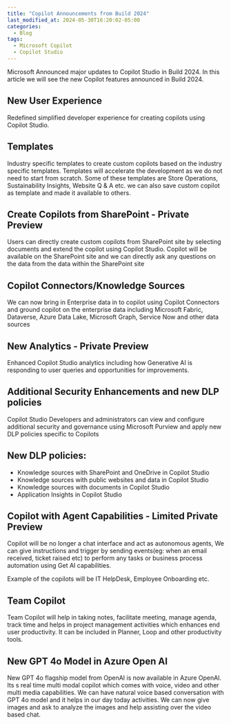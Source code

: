 ```yaml
---
title: "Copilot Announcements from Build 2024"
last_modified_at: 2024-05-30T16:20:02-05:00
categories:
  - Blog
tags:
  - Microsoft Copilot
  - Copilot Studio
---
```


Microsoft Announced major updates to Copilot Studio in Build 2024. In this article we will see the new Copilot features announced in Build 2024.

## New User Experience

Redefined simplified developer experience for creating copilots using Copilot Studio. 


## Templates


Industry specific templates to create custom copilots based on the industry specific templates. Templates will accelerate the development as we do not need to start from scratch. Some of these templates are Store Operations, Sustainability Insights, Website Q & A etc. we can also save custom copilot as template and made it available to others.


## Create Copilots from SharePoint - Private Preview


Users can directly create custom copilots from SharePoint site by selecting documents and extend the copilot using Copilot Studio. Copilot will be available on the SharePoint site and we can directly ask any questions on the data from the data within the SharePoint site


## Copilot Connectors/Knowledge Sources


We can now bring in Enterprise data in to copilot using Copilot Connectors and ground copilot on the enterprise data including Microsoft Fabric, Dataverse, Azure Data Lake, Microsoft Graph, Service Now and other data sources


## New Analytics - Private Preview


Enhanced Copilot Studio analytics including how Generative AI is responding to user queries and opportunities for improvements. 


## Additional Security Enhancements and new DLP policies


Copilot Studio Developers and administrators can view and configure additional security and governance using Microsoft Purview and apply new DLP policies specific to Copilots


## New DLP policies:

- Knowledge sources with SharePoint and OneDrive in Copilot Studio
- Knowledge sources with public websites and data in Copilot Studio
- Knowledge sources with documents in Copilot Studio
- Application Insights in Copilot Studio

## Copilot with Agent Capabilities - Limited Private Preview

Copilot will be no longer a chat interface and act as autonomous agents, We can give instructions and trigger by sending events(eg: when an email received, ticket raised etc) to perform any tasks or business process automation using Get AI capabilities.

Example of the copilots will be IT HelpDesk, Employee Onboarding etc.

## Team Copilot

Team Copilot will help in taking notes, facilitate meeting, manage agenda, track time and helps in project management activities which enhances end user productivity. It can be included in Planner, Loop and other productivity tools.

## New GPT 4o Model in Azure Open AI

New GPT 4o flagship model from OpenAI is now available in Azure OpenAI. Its s real time multi modal copilot which comes with voice, video and other multi media capabilities. We can have natural voice based conversation with GPT 4o model and it helps in our day today activities. We can now give images and ask to analyze the images and help assisting over the video based chat.